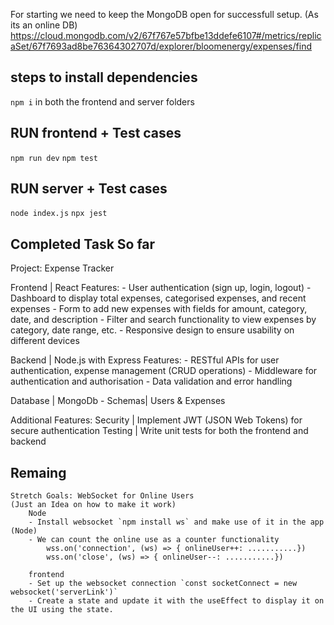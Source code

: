 For starting we need to keep the MongoDB open for successfull setup. (As its an online DB)
https://cloud.mongodb.com/v2/67f767e57bfbe13ddefe6107#/metrics/replicaSet/67f7693ad8be76364302707d/explorer/bloomenergy/expenses/find

## steps to install dependencies
`npm i` in both the frontend and server folders

## RUN frontend + Test cases
`npm run dev`
`npm test`

## RUN server + Test cases
`node index.js`
`npx jest`

## Completed Task So far 
Project: Expense Tracker

Frontend | React
    Features:
    - User authentication (sign up, login, logout)
    - Dashboard to display total expenses, categorised expenses, and recent expenses
    - Form to add new expenses with fields for amount, category, date, and description
    - Filter and search functionality to view expenses by category, date range, etc.
    - Responsive design to ensure usability on different devices

Backend | Node.js with Express
    Features:
    - RESTful APIs for user authentication, expense management (CRUD operations)
    - Middleware for authentication and authorisation
    - Data validation and error handling

Database | MongoDb
    - Schemas| Users & Expenses

Additional Features:
    Security | Implement JWT (JSON Web Tokens) for secure authentication
    Testing | Write unit tests for both the frontend and backend

## Remaing 
    Stretch Goals: WebSocket for Online Users
    (Just an Idea on how to make it work)
        Node
        - Install websocket `npm install ws` and make use of it in the app (Node)
        - We can count the online use as a counter functionality 
            wss.on('connection', (ws) => { onlineUser++: ...........})
            wss.on('close', (ws) => { onlineUser--: ...........})

        frontend
        - Set up the websocket connection `const socketConnect = new websocket('serverLink')`
        - Create a state and update it with the useEffect to display it on the UI using the state.
    

